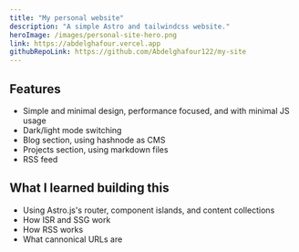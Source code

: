 ```yaml
---
title: "My personal website"
description: "A simple Astro and tailwindcss website."
heroImage: /images/personal-site-hero.png
link: https://abdelghafour.vercel.app
githubRepoLink: https://github.com/Abdelghafour122/my-site
---
```


## Features

- Simple and minimal design, performance focused, and with minimal JS usage
- Dark/light mode switching
- Blog section, using hashnode as CMS
- Projects section, using markdown files
- RSS feed

## What I learned building this

- Using Astro.js's router, component islands, and content collections
- How ISR and SSG work
- How RSS works
- What cannonical URLs are
